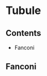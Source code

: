 <!--
Filename:	Tubule.md
Project:	/Users/shume/Developer/mnemosyne/docs/MMB/docs/e_Nephro
Authors:	shumez <https://github.com/shumez>
Created:	2019-04-03 17:32:17
Modified:	2020-01-26 15:44:52
-----
Copyright (c) 2020 shumez
-->

# Tubule

## Contents

- Fanconi

## Fanconi

<!-- <h6 id='fanconi-def'>Definition</h6> -->
<!-- <h6 id='fanconi-eti'>Etiology</h6> -->
<!-- <h6 id='fanconi-epi'>Epidemiology</h6> -->
<!-- <h6 id='fanconi-cls'>Classification</h6> -->
<!-- <h6 id='fanconi-sx'>Sign and Symptom</h6> -->
<!-- <h6 id='fanconi-cmp'>Complication</h6> -->
<!-- <h6 id='fanconi-ex'>Examination</h6> -->
<!-- <h6 id='fanconi-dx'>Diagnosis</h6> -->
<!-- <h6 id='fanconi-tx'>Treatment</h6> -->
<!-- <h6 id='fanconi-prg'>Prognosis</h6> -->
<!-- <h6 id='fanconi-app'>Appendix</h6> -->




##

<!-- ## -->
<!-- <h6 id='-def'>Definition</h6> -->
<!-- <h6 id='-eti'>Etiology</h6> -->
<!-- <h6 id='-epi'>Epidemiology</h6> -->
<!-- <h6 id='-cls'>Classification</h6> -->
<!-- <h6 id='-sx'>Sign and Symptom</h6> -->
<!-- <h6 id='-cmp'>Complication</h6> -->
<!-- <h6 id='-ex'>Examination</h6> -->
<!-- <h6 id='-dx'>Diagnosis</h6> -->
<!-- <h6 id='-tx'>Treatment</h6> -->
<!-- <h6 id='-prg'>Prognosis</h6> -->
<!-- <h6 id='-app'>Appendix</h6> -->

<!-- ref -->


<!-- <style type="text/css">
	img{width: 50%; float: right;}
</style> -->